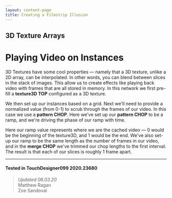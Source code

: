```yaml
---
layout: content-page
title: Creating a Filmstrip Illusion
---
```

## 3D Texture Arrays
# Playing Video on Instances

3D Textures have some cool properties — namely that a 3D texture, unlike a 2D array, can be interpolated. In other words, you can blend between slices in the stack of images. This allow us to create effects like playing back video with frames that are all stored in memory. In this network we first pre-fill a **texture3D TOP** configured as a 3D texture.

We then set up our instances based on a grid. Next we'll need to provide a normalized value (from 0-1) to scrub through the frames of our video. In this case we use a **pattern CHOP**. Here we've set up our **pattern CHOP** to be a ramp, and we're driving the phase of our ramp with time. 

Here our ramp value represents where we are the cached video — 0 would be the beginning of the texture3D, and 1 would be the end. We've also set-up our ramp to be the same length as the number of frames in our video, and in the **merge CHOP** we've trimmed our chop lengths to the first interval. The result is that each of our slices is roughly 1 frame apart.

---

#### Tested in TouchDesigner099 2020.23680 
>*Updated 06.03.20*  
Matthew Ragan  
Zoe Sandoval  

